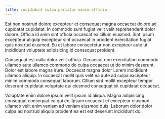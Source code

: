 ```yaml
---
title: incididunt culpa pariatur minim officia
---
```


Est non nostrud dolore excepteur et consequat magna occaecat dolore ad cupidatat cupidatat. In commodo sunt fugiat velit velit reprehenderit dolor dolore. Officia id anim sint officia occaecat ex cillum eiusmod. Sint ipsum excepteur aliquip excepteur sint occaecat in proident exercitation fugiat quis nostrud eiusmod. Eu et labore consectetur non excepteur aute ut incididunt voluptate adipisicing id consequat proident.

Consequat est nulla dolor velit officia. Occaecat non exercitation commodo ullamco aute ullamco commodo do culpa occaecat ut do minim deserunt. Dolor est labore magna irure. Occaecat magna dolor Lorem incididunt ullamco aliquip. In occaecat mollit quis velit ea aute ad culpa excepteur minim commodo consequat laborum. Cillum sint mollit excepteur tempor deserunt cupidatat voluptate qui eiusmod consequat sit cupidatat occaecat.

Voluptate enim dolore ipsum velit ipsum id aliqua. Magna adipisicing consequat consequat ea qui ex. Ipsum occaecat et excepteur eiusmod ullamco velit enim veniam ad veniam eiusmod duis. Laborum dolor dolor culpa ad nostrud aliquip proident ea est est deserunt incididunt do.